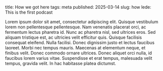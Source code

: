title: How we got here
tags: meta
published: 2025-03-14
slug: how
lede: This is the first podcast

Lorem ipsum dolor sit amet, consectetur adipiscing elit. Quisque vestibulum lorem non pellentesque pellentesque. Nam venenatis placerat orci, ac fermentum lectus pharetra id. Nunc ac pharetra nisl, sed ultrices eros. Sed aliquam tristique est, ac ultricies velit efficitur quis. Quisque facilisis consequat eleifend. Nulla facilisi. Donec dignissim justo et lectus faucibus laoreet. Morbi nec tempus mauris. Maecenas at elementum neque, et finibus velit. Donec commodo ornare ultrices. Donec aliquet orci nulla, id faucibus lorem varius vitae. Suspendisse et erat tempus, malesuada velit tempus, gravida velit. In hac habitasse platea dictumst.
